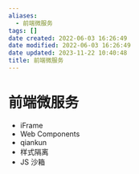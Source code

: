 ```yaml
---
aliases:
  - 前端微服务
tags: []
date created: 2022-06-03 16:26:49
date modified: 2022-06-03 16:26:49
date updated: 2023-11-22 10:40:48
title: 前端微服务
---
```


# 前端微服务

- iFrame
- Web Components
- qiankun
- 样式隔离
- JS 沙箱
